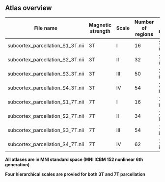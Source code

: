 ## Atlas overview

| File name| Magnetic strength | Scale | Number of regions | Spatial resolution|
| ----------------- | ----- | ----------------- | --------- | ------------------ |
| subcortex_parcellation_S1_3T.nii | 3T | I | 16 | 2mm isotropic |
| subcortex_parcellation_S2_3T.nii | 3T | II | 32 | 2mm isotropic |
| subcortex_parcellation_S3_3T.nii | 3T | III | 50 | 2mm isotropic |
| subcortex_parcellation_S4_3T.nii | 3T | IV | 54 | 2mm isotropic |
| subcortex_parcellation_S1_7T.nii | 7T | I | 16 | 1.6mm isotropic |
| subcortex_parcellation_S2_7T.nii | 7T | II | 34 | 1.6mm isotropic |
| subcortex_parcellation_S3_7T.nii | 7T | III | 54 | 1.6mm isotropic |
| subcortex_parcellation_S4_7T.nii | 7T | IV | 62 | 1.6mm isotropic |

**All atlases are in MNI standard space (MNI ICBM 152 nonlinear 6th generation)**

**Four hierarchical scales are provied for both 3T and 7T parcellation**
